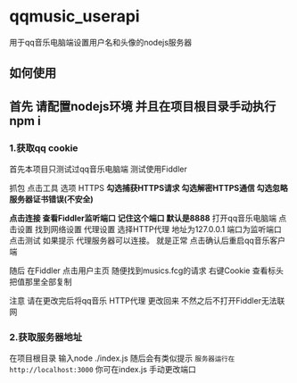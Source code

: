 # qqmusic_userapi

用于qq音乐电脑端设置用户名和头像的nodejs服务器

## 如何使用

## 首先 请配置nodejs环境 并且在项目根目录手动执行npm i

### 1.获取qq cookie

首先本项目只测试过qq音乐电脑端 测试使用Fiddler

抓包 点击工具 选项 HTTPS  **勾选捕获HTTPS请求 勾选解密HTTPS通信 勾选忽略服务器证书错误(不安全)**

**点击连接 查看Fiddler监听端口 记住这个端口 默认是8888**  打开qq音乐电脑端 点击设置 找到网络设置 代理设置 选择HTTP代理 地址为127.0.0.1 端口为监听端口 点击测试 如果提示 代理服务器可以连接。 就是正常 点击确认后重启qq音乐客户端 

随后 在Fiddler 点击用户主页 随便找到musics.fcg的请求 右键Cookie 查看标头 把值那里全部复制

注意 请在更改完后将qq音乐 HTTP代理 更改回来 不然之后不打开Fiddler无法联网

### 2.获取服务器地址

在项目根目录 输入node ./index.js 随后会有类似提示 `服务器运行在 http://localhost:3000` 你可在index.js 手动更改端口
